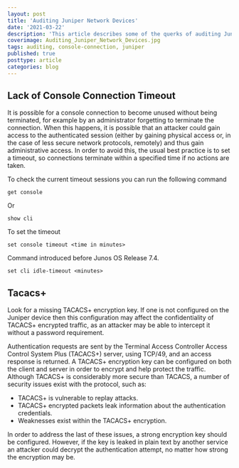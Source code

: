 ```yaml
---
layout: post
title: 'Auditing Juniper Network Devices'
date: '2021-03-22'
description: 'This article describes some of the querks of auditing Juniper network devices'
coverimage: Auditing_Juniper_Network_Devices.jpg
tags: auditing, console-connection, juniper
published: true
posttype: article
categories: blog
---
```


## Lack of Console Connection Timeout

It is possible for a console connection to become unused without being terminated, for example by an administrator forgetting to terminate the connection. When this happens, it is possible that an attacker could gain access to the authenticated session (either by gaining physical access or, in the case of less secure network protocols, remotely) and thus gain administrative access.
In order to avoid this, the usual best practice is to set a timeout, so connections terminate within a specified time if no actions are taken. 

To check the current timeout sessions you can run the following command
```
get console
```

Or
```
show cli
```


To set the timeout
```
set console timeout <time in minutes>
```

Command introduced before Junos OS Release 7.4.
```
set cli idle-timeout <minutes>
```

## Tacacs+

Look for a missing TACACS+ encryption key. If one is not configured on the Juniper device then this configuration may affect the confidentiality of TACACS+ encrypted traffic, as an attacker may be able to intercept it without a password requirement.

Authentication requests are sent by the Terminal Access Controller Access Control System Plus (TACACS+) server, using TCP/49, and an access response is returned. A TACACS+ encryption key can be configured on both the client and server in order to encrypt and help protect the traffic. Although TACACS+ is considerably more secure than TACACS, a number of security issues exist with the protocol, such as:

* TACACS+ is vulnerable to replay attacks.
* TACACS+ encrypted packets leak information about the authentication credentials.
* Weaknesses exist within the TACACS+ encryption.

In order to address the last of these issues, a strong encryption key should be configured. However, if the key is leaked in plain text by another service an attacker could decrypt the authentication attempt, no matter how strong the encryption may be.